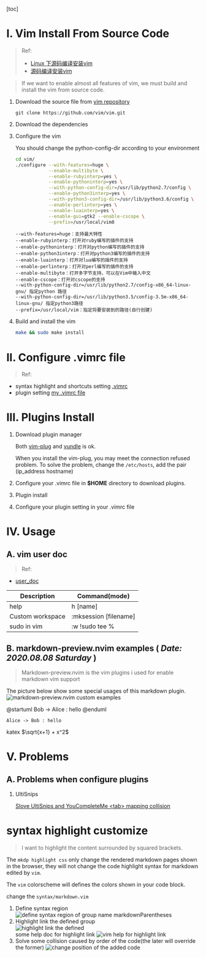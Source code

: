 [toc]
# I. Vim Install From Source Code
> Ref: 
> - [Linux 下源码编译安装vim]
> - [源码编译安装vim]


> If we want to enable almost all features of vim, we must build and install 
> the vim from source code.

1. Download the source file from [vim repository]
    ```
    git clone https://github.com/vim/vim.git
    ```
2. Download the dependencies

3. Configure the vim

    You should change the python-config-dir according to your environment
    ```bash
    cd vim/
    ./configure --with-features=huge \
                --enable-multibyte \
                --enable-rubyinterp=yes \
                --enable-pythoninterp=yes \
                --with-python-config-dir=/usr/lib/python2.7/config \
                --enable-python3interp=yes \
                --with-python3-config-dir=/usr/lib/python3.6/config \
                --enable-perlinterp=yes \
                --enable-luainterp=yes \
                --enable-gui=gtk2 --enable-cscope \
                --prefix=/usr/local/vim8
    ```
    ```
    --with-features=huge：支持最大特性
    --enable-rubyinterp：打开对ruby编写的插件的支持
    --enable-pythoninterp：打开对python编写的插件的支持
    --enable-python3interp：打开对python3编写的插件的支持
    --enable-luainterp：打开对lua编写的插件的支持
    --enable-perlinterp：打开对perl编写的插件的支持
    --enable-multibyte：打开多字节支持，可以在Vim中输入中文
    --enable-cscope：打开对cscope的支持
    --with-python-config-dir=/usr/lib/python2.7/config-x86_64-linux-gnu/ 指定python 路径
    --with-python-config-dir=/usr/lib/python3.5/config-3.5m-x86_64-linux-gnu/ 指定python3路径
    --prefix=/usr/local/vim：指定将要安装到的路径(自行创建)
    ```
4. Build and install the vim
    ```bash
    make && sudo make install
    ```

# II. Configure .vimrc file
> Ref: 
- syntax highlight and shortcuts setting [.vimrc]
- plugin setting [my .vimrc file]


# III. Plugins Install
1. Download plugin manager

    Both [vim-plug] and [vundle] is ok.

    When you install the vim-plug, you may meet the connection refused problem.
    To solve the problem, change the `/etc/hosts`, add the pair
    (ip_address hostname)

2. Configure your .vimrc file in __$HOME__ directory to download plugins.

3. Plugin install

4. Configure your plugin setting in your .vimrc file



# IV. Usage

## A. vim user doc
> Ref:
- [user_doc]

| Description      | Command(mode)         |
|------------------|-----------------------|
| help             | h [name]              |
| Custom workspace | :mksession [filename] |
| sudo in vim      | :w !sudo tee %        |

## B. markdown-preview.nvim examples ( _Date: 2020.08.08 Saturday_ )
> Markdown-preview.nvim is the vim plugins i used for enable markdown vim 
> support

The picture below show some special usages of this markdown plugin.
![markdown-preview.nvim custom examples]

@startuml
Bob -> Alice : hello
@enduml

```plantuml
Alice -> Bob : hello
```

katex $\sqrt{x+1} + x^2$


# V. Problems

## A. Problems when configure plugins
1. UltiSnips

   [Slove UltiSnips and YouCompleteMe \<tab> mapping collision]




# syntax highlight customize
> I want to highlight the content surrounded by squared brackets.

The `mkdp highlight css` only change the rendered markdown pages shown in the
browser, they will not change the code highlight syntax for markdown edited by
`vim`.

The `vim` colorscheme will defines the colors shown in  your code block.

change the `syntax/markdown.vim`
1. Define syntax region
   ![define syntax region of group name markdownParentheses]
2. Highlight link the defined group\
   ![highlight link the defined ]\
   some help doc for highlight link
   ![vim help for highlight link]
3. Solve some collision caused by order of the code(the later will override the former)
   ![change position of the added code ]






[Linux 下源码编译安装vim]: https://www.jianshu.com/p/48749100614d
[源码编译安装vim]: https://segmentfault.com/a/1190000017785173
[vim repository]: https://github.com/vim/vim "vim"
[.vimrc]: https://github.com/VundleVim/Vundle.vim
[my .vimrc file]: https://github.com/rainvestige/Notes/blob/master/vim/.vimrc
[user_doc]: http://vimcdoc.sourceforge.net/doc/usr_toc.html#usr_toc.txt
[Slove UltiSnips and YouCompleteMe \<tab> mapping collision]: https://stackoverflow.com/questions/14896327/ultisnips-and-youcompleteme
[vim-plug]: https://github.com/junegunn/vim-plug
[vundle]: https://github.com/VundleVim/Vundle.vim
[markdown-preview.nvim custom examples]: https://raw.githubusercontent.com/rainvestige/PicGo/master/20200808105618.png
[mkdp highlight css]: https://raw.githubusercontent.com/rainvestige/PicGo/master/20200808112828.png
[change markdown syntax color]: https://raw.githubusercontent.com/rainvestige/PicGo/master/20200808205221.png
[define syntax region of group name markdownParentheses]: https://raw.githubusercontent.com/rainvestige/PicGo/master/20200809102924.png
[highlight link the defined ]: https://raw.githubusercontent.com/rainvestige/PicGo/master/20200809103143.png
[vim help for highlight link]: https://raw.githubusercontent.com/rainvestige/PicGo/master/20200809162428.png
[change position of the added code ]: https://raw.githubusercontent.com/rainvestige/PicGo/master/20200809172821.png
